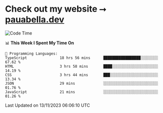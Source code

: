 # Check out my website ⭢ [pauabella.dev](https://pauabella.dev)

<!--START_SECTION:waka-->
![Code Time](http://img.shields.io/badge/Code%20Time-2%2C665%20hrs%2053%20mins-blue)

📊 **This Week I Spent My Time On** 

```text
💬 Programming Languages: 
TypeScript               18 hrs 56 mins      █████████████████░░░░░░░░   67.62 % 
HTML                     3 hrs 58 mins       ████░░░░░░░░░░░░░░░░░░░░░   14.19 % 
CSS                      3 hrs 44 mins       ███░░░░░░░░░░░░░░░░░░░░░░   13.34 % 
JSON                     29 mins             ░░░░░░░░░░░░░░░░░░░░░░░░░   01.76 % 
JavaScript               21 mins             ░░░░░░░░░░░░░░░░░░░░░░░░░   01.26 % 
```


 Last Updated on 13/11/2023 06:06:10 UTC
<!--END_SECTION:waka-->
